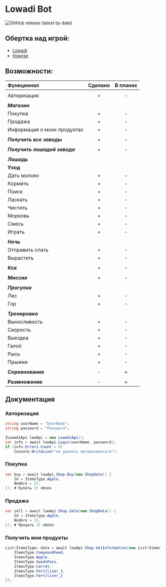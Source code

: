 # Lowadi Bot

![GitHub release (latest by date)](https://img.shields.io/badge/C%23%20-%20.Net%20Framework%204.6.1-blueviolet)

## Обертка над игрой:
- [Lowadi](https://www.lowadi.com/)
- [Howrse](https://www.howrse.com/)

## Возможности:
| **Функционал**                | **Сделано** | **В планах** |
|:----------------------------- |:-----------:|:------------:|
|                               |             |              |
| Авторизация                   |      +      |      -       |
|                               |             |              |
| ***Магазин***                 |             |              |
| Покупка                       |      +      |      -       |
| Продажа                       |      +      |      -       |
| Информация о моих продуктах   |      +      |      -       |
|                               |             |              |
| ***Получить все заводы***     |      +      |      -       |
|                               |             |              |
| ***Получить лошадей завода*** |      +      |      -       |
|                               |             |              |
| ***Лошадь***                  |             |              |
| **Уход**                      |             |              |
| Дать молоко                   |      +      |      -       |
| Кормить                       |      +      |      -       |
| Поиск                         |      +      |      -       |
| Ласкать                       |      +      |      -       |
| Чистить                       |      +      |      -       |
| Морковь                       |      +      |      -       |
| Смесь                         |      +      |      -       |
| Играть                        |      +      |      -       |
|                               |             |              |
| ***Ночь***                    |             |              |
| Отправить спать               |      +      |      -       |
| Вырастить                     |      +      |      -       |
|                               |             |              |
| ***Кск***                     |      +      |      -       |
|                               |             |              |
| ***Миссия***                  |      +      |      -       |
|                               |             |              |
| ***Прогулки***                |             |              |
| Лес                           |      +      |      -       |
| Гор                           |      +      |      -       |
|                               |             |              |
| ***Тренировка***              |             |              |
| Выносливость                  |      +      |      -       |
| Скорость                      |      +      |      -       |
| Выездка                       |      +      |      -       |
| Галоп                         |      +      |      -       |
| Рысь                          |      +      |      -       |
| Прыжки                        |      +      |      -       |
|                               |             |              |
| **Соревнование**              |      -      |      +       |
|                               |             |              |
| **Размножение**               |      -      |      +       |

## Документация
### Авторизация
```C#  
string userName = "UserName";  
string password = "Password";  
  
ILowadiApi lowApi = new LowadiApi();  
var info = await lowApi.Login(userName, password);  
if (info.Errors.Count > 0)  
    Console.WriteLine("не удалось авторизоваться");    
```
### Покупка
```C#
var buy = await lowApi.Shop.Buy(new ShopData() { 
    Id = ItemsType.Apple, 
    Nombre = 15, 
}); # Купить 15 яблок
```
### Продажа
```C#
var sell = await lowApi.Shop.Sale(new ShopData() { 
    Id = ItemsType.Apple, 
    Nombre = 15, 
}); # Продать 15 яблок
```
### Получить мои продукты
```C#
List<ItemsType> data = await lowApi.Shop.GetInformation(new List<ItemsType>() {  
    ItemsType.CompoundFeed,  
    ItemsType.Apple,  
    ItemsType.SeedsPass,  
    ItemsType.Carrot,  
    ItemsType.Fertilizer_1,  
    ItemsType.Fertilizer_2  
});
```
